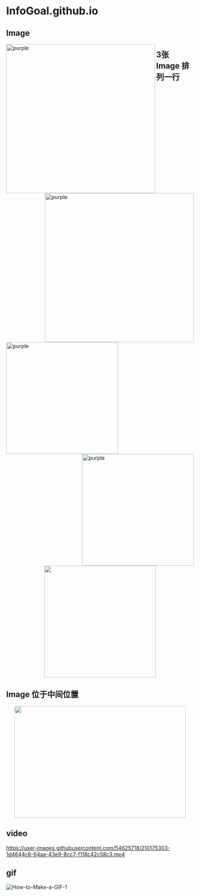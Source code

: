 # InfoGoal.github.io


## Image
<img align="left" width="400" height="400" src="https://p.ipic.vip/4fw1p0.jpeg" alt="purple">
<img align="right" width="400" height="400"src="https://p.ipic.vip/4fw1p0.jpeg" alt="purple">






## 3张 Image 排列一行

<img align="left" width="300" height="300" src="https://p.ipic.vip/4fw1p0.jpeg" alt="purple">
<img align="right" width="300" height="300"src="https://p.ipic.vip/4fw1p0.jpeg" alt="purple">

<p align="center">
  <img width="300" height="300" src="http://www.fillmurray.com/460/300">
</p>




## Image 位于中间位置

<p align="center">
  <img width="460" height="300" src="http://www.fillmurray.com/460/300">
</p>




## video
https://user-images.githubusercontent.com/54625718/210175303-1d4644c6-64aa-43e9-8cc7-f118c42c58c3.mp4




## gif
![How-to-Make-a-GIF-1](https://user-images.githubusercontent.com/54625718/210175508-7c9659f0-0251-4efd-a685-7d9272b9a615.gif)

